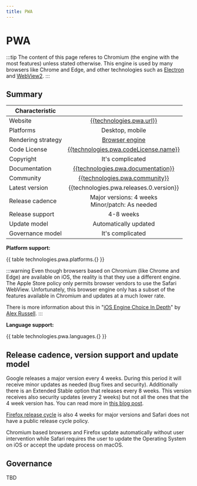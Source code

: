 ```yaml
---
title: PWA
---
```


# PWA

:::tip
The content of this page referes to Chromium (the engine with the most features) unless stated
otherwise. This engine is used by many browsers like Chrome and Edge, and other technologies such as
[Electron] and [WebView2].
:::

## Summary

| Characteristic     |                                                                               |
| ------------------ | :---------------------------------------------------------------------------: |
| Website            |             [{{technologies.pwa.url}}]({{technologies.pwa.url}})              |
| Platforms          |                                Desktop, mobile                                |
| Rendering strategy |                               [Browser engine]                                |
| Code License       | [{{technologies.pwa.codeLicense.name}}]({{technologies.pwa.codeLicense.url}}) |
| Copyright          |                               It's complicated                                |
| Documentation      |   [{{technologies.pwa.documentation}}]({{technologies.pwa.documentation}})    |
| Community          |       [{{technologies.pwa.community}}]({{technologies.pwa.community}})        |
| Latest version     |                    {{technologies.pwa.releases.0.version}}                    |
| Release cadence    |             Major versions: 4 weeks <br/> Minor/patch: As needed              |
| Release support    |                                   4-8 weeks                                   |
| Update model       |                             Automatically updated                             |
| Governance model   |                               It's complicated                                |

**Platform support:**

{{ table technologies.pwa.platforms.{} }}

:::warning
Even though browsers based on Chromium (like Chrome and Edge) are available on iOS, the reality is
that they use a different engine. The Apple Store policy only permits browser vendors to use the
Safari WebView.
Unfortunately, this browser engine only has a subset of the features available in Chromium and
updates at a much lower rate.

There is more information about this in "[iOS Engine Choice In Depth]" by [Alex Russell].
:::

**Language support:**

{{ table technologies.pwa.languages.{} }}

## Release cadence, version support and update model

Google releases a major version every 4 weeks. During this period it will receive minor updates as
needed (bug fixes and security).
Additionally there is an Extended Stable option that releases every 8 weeks. This version receives
also security updates (every 2 weeks) but not all the ones that the 4 week version has.
You can read more in [this blog post][speeding-up-release-cycle].

[Firefox release cycle] is also 4 weeks for major versions and Safari does not have a public release
cycle policy.

Chromium based browsers and Firefox update automatically without user intervention while Safari
requires the user to update the Operating System on iOS or accept the update process on macOS.

## Governance

TBD
<!-- ✍ Please add an introductory paragraph about the governance model of the project: part of a
foundation, company driven, etc. -->

<!-- Ref links -->

[Alex Russell]: https://twitter.com/slightlylate
[browser engine]: ./browser-engine.md
[electron]: ./electron.md
[Firefox release cycle]: https://wiki.mozilla.org/Release_Management/Release_Process
[iOS Engine Choice In Depth]: https://infrequently.org/2021/08/webkit-ios-deep-dive/
[speeding-up-release-cycle]: https://blog.chromium.org/2021/03/speeding-up-release-cycle.html
[webview2]: ./webview2.md